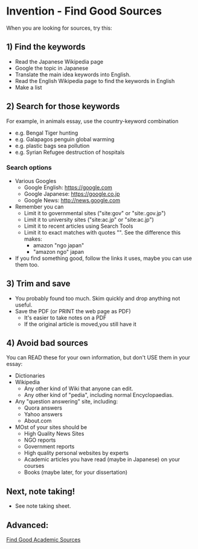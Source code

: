 # Invention - Find Good Sources 

When you are looking for sources, try this:

## 1) Find the keywords
* Read the Japanese Wikipedia page
* Google the topic in Japanese
* Translate the main idea keywords into English.
* Read the English Wikipedia page to find the keywords in English
* Make a list

## 2) Search for those keywords
For example, in animals essay, use the country-keyword combination

* e.g. Bengal Tiger hunting 
* e.g. Galapagos penguin global warming
* e.g. plastic bags sea pollution
* e.g. Syrian Refugee destruction of hospitals

### Search options
* Various Googles
    * Google English: https://google.com
    * Google Japanese: https://google.co.jp
    * Google News: http://news.google.com
* Remember you can
    * Limit it to governmental sites ("site:gov" or "site:.gov.jp")
    * Limit it to university sites ("site:ac.jp" or "site:ac.jp")
    * Limit it to recent articles using Search Tools
    * Limit it to exact matches with quotes "". See the difference this makes:
        * amazon "ngo japan"
        * "amazon ngo" japan
* If you find something good, follow the links it uses, maybe you can use them too. 

## 3) Trim and save 
* You probably found too much. Skim quickly and drop anything not useful.
* Save the PDF (or PRINT the web page as PDF)
    * It's easier to take notes on a PDF
    * If the original article is moved,you still have it

## 4) Avoid bad sources
You can READ these for your own information, but don't USE them in your essay:

* Dictionaries
* Wikipedia
    * Any other kind of Wiki that anyone can edit.
    * Any other kind of "pedia", including normal Encyclopaedias.
* Any "question answering" site, including:
    * Quora answers
    * Yahoo answers
    * About.com
* MOst of your sites should be 
    * High Quality News Sites
    * NGO reports
    * Government reports
    * High quality personal websites by experts
    * Academic articles you have read (maybe in Japanese) on your courses
    * Books (maybe later, for your dissertation)
## Next, note taking! 
* See note taking sheet. 

 
## Advanced: 
[Find Good Academic Sources](Invention-FindGoodAcademicSources)
